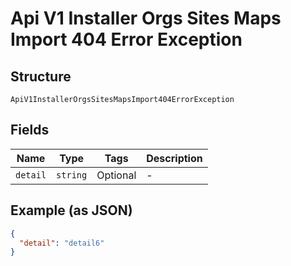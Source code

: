 
# Api V1 Installer Orgs Sites Maps Import 404 Error Exception

## Structure

`ApiV1InstallerOrgsSitesMapsImport404ErrorException`

## Fields

| Name | Type | Tags | Description |
|  --- | --- | --- | --- |
| `detail` | `string` | Optional | - |

## Example (as JSON)

```json
{
  "detail": "detail6"
}
```

